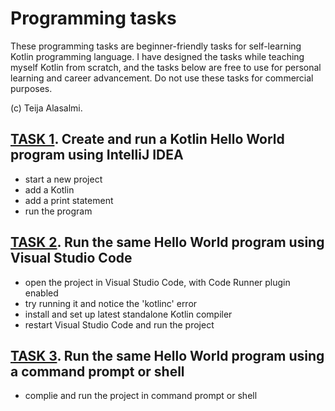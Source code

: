 # Programming tasks

These programming tasks are beginner-friendly tasks for self-learning Kotlin programming language. I have designed the tasks while teaching myself Kotlin from scratch, and the tasks below are free to use for personal learning and career advancement. Do not use these tasks for commercial purposes.

(c) Teija Alasalmi. 

## [TASK 1](#task-1). Create and run a Kotlin Hello World program using IntelliJ IDEA

- start a new project
- add a Kotlin
- add a print statement
- run the program

## [TASK 2](#task-2). Run the same Hello World program using Visual Studio Code

- open the project in Visual Studio Code, with Code Runner plugin enabled
- try running it and notice the 'kotlinc' error
- install and set up latest standalone Kotlin compiler
- restart Visual Studio Code and run the project

## [TASK 3](#task-3). Run the same Hello World program using a command prompt or shell

- complie and run the project in command prompt or shell
